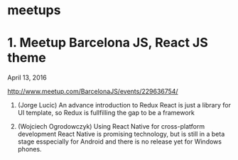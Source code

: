 # meetups

# 1. Meetup Barcelona JS, React JS theme
April 13, 2016

http://www.meetup.com/BarcelonaJS/events/229636754/
1. (Jorge Lucic) An advance introduction to Redux
React is just a library for UI template, so Redux is fullfilling the gap to be a framework

2. (Wojciech Ogrodowczyk) Using React Native for cross-platform development
React Native is promising technology, but is still in a beta stage esspecially for Android and there is no release yet for Windows phones.

